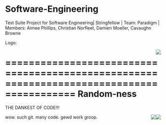 # Software-Engineering
Test Suite Project for Software Engineering| Stringfellow | Team: Paradigm | Members: Aimee Phillips, Christian Norfleet, Damien Moeller, Cavaughn Browne

Logo:

<img style="float: right;" src="http://i186.photobucket.com/albums/x138/cottoncandy474/Design_zpstrmeb4ta.png">


==========================================================================================
Random-ness
==========================================================================================

THE DANKEST OF CODE!!!

<img style="float: right;" src="http://entreb.com/wp-content/uploads/2016/04/Trump-is-Dump-dank-meme-cheats-hack-unlimited.jpeg">

<img style="float: right;" src="https://mlkshk-ada.kxcdn.com/r/U1ZQ">

wow. such git. many code. gewd work groop.
